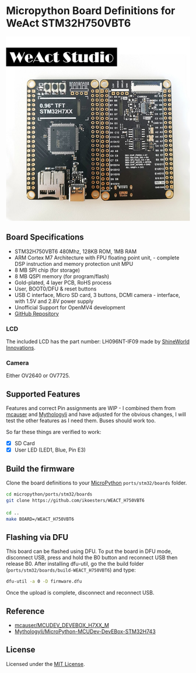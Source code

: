 # Micropython Board Definitions for WeAct STM32H750VBT6

![board](docs/board.jpg)

## Board Specifications

- STM32H750VBT6 480Mhz, 128KB ROM, 1MB RAM
- ARM Cortex M7 Architecture with FPU floating point unit, - complete DSP instruction and memory protection unit MPU
- 8 MB SPI chip (for storage)
- 8 MB QSPI memory (for program/flash)
- Gold-plated, 4 layer PCB, RoHS process
- User, BOOT0/DFU & reset buttons
- USB C interface, Micro SD card,  3 buttons, DCMI camera - interface, with 1.5V and 2.8V power supply
- Unofficial Support for OpenMV4 development
- [GitHub Repository](https://github.com/WeActTC/MiniSTM32H7xx)

### LCD

The included LCD has the part number: LH096NT-IF09 made by [ShineWorld Innovations](https://www.swicn.com/product-by-category/6).

### Camera

Either OV2640 or OV7725.

## Supported Features

Features and correct Pin assignments are WIP - I combined them from [mcauser](https://github.com/mcauser/MCUDEV_DEVEBOX_H7XX_M) and [Mythologyli](https://github.com/Mythologyli/MicroPython-MCUDev-DevEBox-STM32H743) and have adjusted for the obvious changes, I will test the other features as I need them. Buses should work too.

So far these things are verified to work:

- [x] SD Card
- [x] User LED (LED1, Blue, Pin E3)

## Build the firmware

Clone the board definitions to your [MicroPython](https://github.com/micropython/micropython) `ports/stm32/boards` folder.

```bash
cd micropython/ports/stm32/boards
git clone https://github.com/ikoesters/WEACT_H750VBT6

cd ..
make BOARD=/WEACT_H750VBT6
```

## Flashing via DFU

This board can be flashed using DFU. To put the board in DFU mode, disconnect
USB, press and hold the B0 button and reconnect USB then release B0.
After installing dfu-util, go the the build folder (`ports/stm32/boards/build-WEACT_H750VBT6`) and type:

```bash
dfu-util -a 0 -D firmware.dfu
```

Once the upload is complete, disconnect and reconnect USB.

## Reference

- [mcauser/MCUDEV_DEVEBOX_H7XX_M](https://github.com/mcauser/MCUDEV_DEVEBOX_H7XX_M)
- [Mythologyli/MicroPython-MCUDev-DevEBox-STM32H743](https://github.com/Mythologyli/MicroPython-MCUDev-DevEBox-STM32H743)

## License

Licensed under the [MIT License](http://opensource.org/licenses/MIT).
